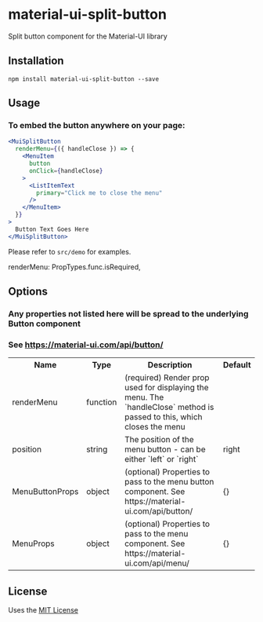 # material-ui-split-button
Split button component for the Material-UI library

## Installation

```shell-script
npm install material-ui-split-button --save
```

## Usage
### To embed the button anywhere on your page:
```jsx
<MuiSplitButton
  renderMenu={({ handleClose }) => {
    <MenuItem
      button
      onClick={handleClose}
    >
      <ListItemText
        primary="Click me to close the menu"
      />
    </MenuItem>
  }}
>
  Button Text Goes Here
</MuiSplitButton>
```

Please refer to `src/demo` for examples.

  renderMenu: PropTypes.func.isRequired,

## Options

### Any properties not listed here will be spread to the underlying Button component
### See https://material-ui.com/api/button/

<table>
  <tr>
    <th> Name </th>
    <th> Type </th>
    <th> Description </th>
    <th> Default </th>
  </tr>
  <tr>
    <td> renderMenu </td>
    <td> function </td>
    <td> (required) Render prop used for displaying the menu. The `handleClose` method is passed to this, which closes the menu</td>
    <td> </td>
  </tr>
  <tr>
    <td> position </td>
    <td> string </td>
    <td> The position of the menu button - can be either `left` or `right` </td>
    <td> right </td>
  </tr>
  <tr>
    <td> MenuButtonProps </td>
    <td> object </td>
    <td> (optional) Properties to pass to the menu button component. See https://material-ui.com/api/button/ </td>
    <td> {} </td>
  </tr>
  <tr>
    <td> MenuProps </td>
    <td> object </td>
    <td> (optional) Properties to pass to the menu component. See https://material-ui.com/api/menu/ </td>
    <td> {} </td>
  </tr>
</table>

## License
Uses the [MIT License](https://opensource.org/licenses/MIT)
